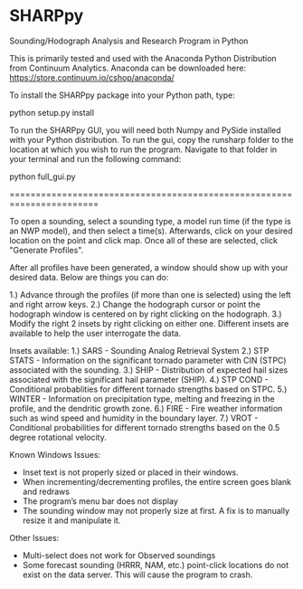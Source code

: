 SHARPpy
=======
Sounding/Hodograph Analysis and Research Program in Python

This is primarily tested and used with the Anaconda Python Distribution
from Continuum Analytics. Anaconda can be downloaded here:
https://store.continuum.io/cshop/anaconda/

To install the SHARPpy package into your Python path, type:

python setup.py install

To run the SHARPpy GUI, you will need both Numpy and PySide installed
with your Python distribution.  To run the gui, copy the runsharp folder
to the location at which you wish to run the program. Navigate to that
folder in your terminal and run the following command:

python full_gui.py

=======================================================================

To open a sounding, select a sounding type, a model run time (if the type is an NWP model), and then select a time(s).
Afterwards, click on your desired location on the point and click map.  Once all of these are selected, click "Generate Profiles".

After all profiles have been generated, a window should show up with your desired data.  Below are things you can do:

1.) Advance through the profiles (if more than one is selected) using the left and right arrow keys.
2.) Change the hodograph cursor or point the hodograph window is centered on by right clicking on the hodograph.
3.) Modify the right 2 insets by right clicking on either one.  Different insets are available to help the user interrogate the data.

Insets available:
1.) SARS - Sounding Analog Retrieval System
2.) STP STATS - Information on the significant tornado parameter with CIN (STPC) associated with the sounding.
3.) SHIP - Distribution of expected hail sizes associated with the significant hail parameter (SHIP).
4.) STP COND - Conditional probablities for different tornado strengths based on STPC.
5.) WINTER - Information on precipitation type, melting and freezing in the profile, and the dendritic growth zone.
6.) FIRE - Fire weather information such as wind speed and humidity in the boundary layer.
7.) VROT - Conditional probabilities for different tornado strengths based on the 0.5 degree rotational velocity.



Known Windows Issues:
- Inset text is not properly sized or placed in their windows.
- When incrementing/decrementing profiles, the entire screen goes blank and redraws
- The program’s menu bar does not display
- The sounding window may not properly size at first. A fix is to manually resize it and manipulate it.

Other Issues:
- Multi-select does not work for Observed soundings
- Some forecast sounding (HRRR, NAM, etc.) point-click locations do not exist on the data server. This will cause the program to crash.
